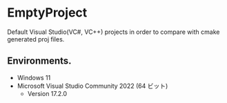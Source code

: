 # EmptyProject

Default Visual Studio(VC#, VC++) projects in order to compare with cmake generated proj files.

## Environments.

* Windows 11
* Microsoft Visual Studio Community 2022 (64 ビット) 
  * Version 17.2.0
